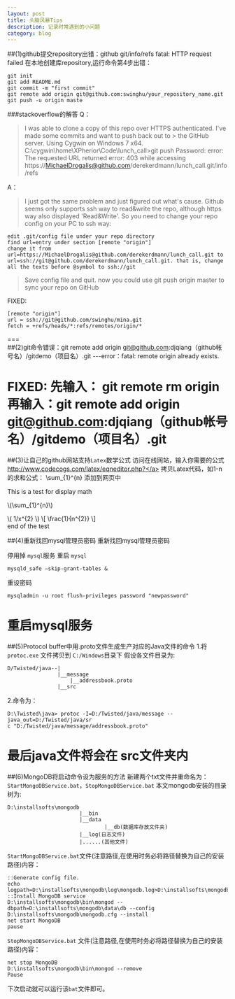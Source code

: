 ```yaml
---
layout: post
title: 头脑风暴Tips
description: 记录时常遇到的小问题
category: blog
---
```

##(1)github提交repository出错：github  git/info/refs  fatal: HTTP request failed
在本地创建库repository,运行命令第4步出错：

    git init
    git add README.md
    git commit -m "first commit"
    git remote add origin git@github.com:swinghu/your_repository_name.git  
    git push -u origin maste

###stackoverflow的解答
Q：
>    I was able to clone a copy of this repo over HTTPS authenticated. I've made some commits and want to push back out to >    the GitHub server. Using Cygwin on Windows 7 x64.
>    C:\cygwin\home\XPherior\Code\lunch_call>git push
>    Password:
>    error: The requested URL returned error: 403 while accessing https://MichaelDrogalis@github.com/derekerdmann/lunch_call.git/info/refs

A：
>I just got the same problem and just figured out what's cause.
>Github seems only supports ssh way to read&write the repo, although https way also displayed 'Read&Write'.
>So you need to change your repo config on your PC to ssh way:
    
    edit .git/config file under your repo directory
    find url=entry under section [remote "origin"]
    change it from url=https://MichaelDrogalis@github.com/derekerdmann/lunch_call.git to url=ssh://git@github.com/derekerdmann/lunch_call.git. that is, change all the texts before @symbol to ssh://git

>   Save config file and quit. now you could use git push origin master to sync your repo on GitHub

FIXED:
     
    [remote "origin"]
    url = ssh://git@github.com/swinghu/mina.git
    fetch = +refs/heads/*:refs/remotes/origin/*
===   
##(2)git命令错误：git remote add origin git@github.com:djqiang（github帐号名）/gitdemo（项目名）.git 
    ---error：fatal: remote origin already exists.

FIXED:
    先输入： git remote rm origin
    再输入：git remote add origin git@github.com:djqiang（github帐号名）/gitdemo（项目名）.git 
=== 
##(3)让自己的github网站支持`Latex`数学公式
访问在线网站，输入你需要的公式<a href="http://www.codecogs.com/latex/eqneditor.php?">http://www.codecogs.com/latex/eqneditor.php?</a>
拷贝Latex代码，如1-n的求和公式：
\sum_{1}^{n}
添加到网页中

This is a test for display math

\\(\\sum_{1}^{n}\\)
  
\\( 1/x^{2} \\)
\\[ \frac{1}{n^{2}} \\]   
end of the test 

##(4)重新找回mysql管理员密码
重新找回mysql管理员密码

停用掉 `mysql`服务
重启 `mysql`

    mysqld_safe –skip-grant-tables &
    
重设密码

    mysqladmin -u root flush-privileges password "newpassword"
    
重启mysql服务
=== 
##(5)Protocol buffer中用.proto文件生成生产对应的Java文件的命令
1.将`protoc.exe` 文件拷贝到 `C:/Windows`目录下
假设各文件目录为:

    D/Twisted/java--|      
                    |__message
                        |__addressbook.proto
                    |__src

2.命令为：

    D:\Twisted\java> protoc -I=D:/Twisted/java/message --java_out=D:/Twisted/java/sr
    c "D:/Twisted/java/message/addressbook.proto"

最后java文件将会在 src文件夹内
=== 
##(6)MongoDB将启动命令设为服务的方法
新建两个txt文件并重命名为：`StartMongoDBService.bat`，`StopMongoDBService.bat`
本文mongodb安装的目录树为:

    D:\installsofts\mongodb
                           |__bin                           
                           |__data
                                   |__db(数据库存放文件夹)
                           |__log(日志文件)
                           |......(其他文件)

`StartMongoDBService.bat`文件(注意路径,在使用时务必将路径替换为自己的安装路径)内容：

    ::Generate config file.
    echo logpath=D:\installsofts\mongodb\log\mongodb.log>D:\installsofts\mongodb\mongodb.cfg
    ::Install MongoDB service
    D:\installsofts\mongodb\bin\mongod --dbpath=D:\installsofts\mongodb\data\db --config D:\installsofts\mongodb\mongodb.cfg --install
    net start MongoDB
    pause
    
`StopMongoDBService.bat` 文件(注意路径,在使用时务必将路径替换为自己的安装路径)内容：

    net stop MongoDB
    D:\installsofts\mongodb\bin\mongod --remove
    Pause
    
下次启动就可以运行该`bat`文件即可。



























